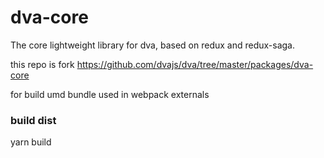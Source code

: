 # dva-core

The core lightweight library for dva, based on redux and redux-saga.

this repo is fork https://github.com/dvajs/dva/tree/master/packages/dva-core

for build umd bundle used in webpack externals

### build dist

yarn build
